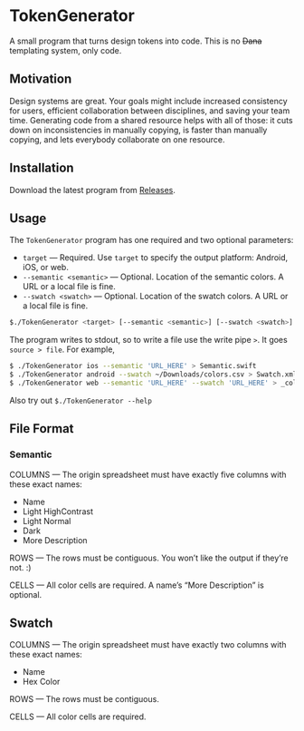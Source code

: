 # TokenGenerator

A small program that turns design tokens into code. This is no ~~Dana~~ templating system, only code.

## Motivation

Design systems are great. Your goals might include increased consistency for users, efficient collaboration between disciplines, and saving your team time. Generating code from a shared resource helps with all of those: it cuts down on inconsistencies in manually copying, is faster than manually copying, and lets everybody collaborate on one resource.

## Installation

Download the latest program from [Releases](https://github.com/loganmoseley/TokenGenerator/releases).

## Usage

The `TokenGenerator` program has one required and two optional parameters:

- `target` — Required. Use `target` to specify the output platform: Android, iOS, or web.
- `--semantic <semantic>` — Optional. Location of the semantic colors. A URL or a local file is fine.
- `--swatch <swatch>` — Optional. Location of the swatch colors. A URL or a local file is fine.

```sh
$./TokenGenerator <target> [--semantic <semantic>] [--swatch <swatch>]
```

The program writes to stdout, so to write a file use the write pipe `>`. It goes `source > file`. For example,

```sh
$ ./TokenGenerator ios --semantic 'URL_HERE' > Semantic.swift
$ ./TokenGenerator android --swatch ~/Downloads/colors.csv > Swatch.xml
$ ./TokenGenerator web --semantic 'URL_HERE' --swatch 'URL_HERE' > _colors.scss
```

Also try out `$./TokenGenerator --help`

## File Format

### Semantic

COLUMNS — The origin spreadsheet must have exactly five columns with these exact names:

- Name
- Light HighContrast
- Light Normal
- Dark
- More Description

ROWS — The rows must be contiguous. You won’t like the output if they’re not. :)

CELLS — All color cells are required. A name’s “More Description” is optional.

## Swatch

COLUMNS — The origin spreadsheet must have exactly two columns with these exact names:

- Name
- Hex Color

ROWS — The rows must be contiguous.

CELLS — All color cells are required.
